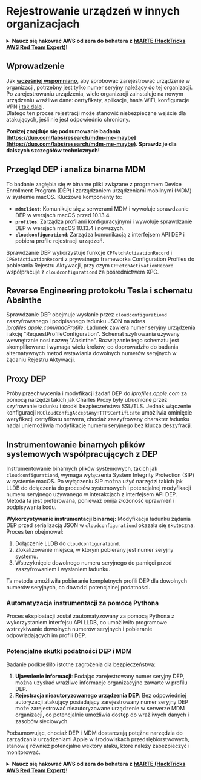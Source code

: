 # Rejestrowanie urządzeń w innych organizacjach

<details>

<summary><strong>Naucz się hakować AWS od zera do bohatera z</strong> <a href="https://training.hacktricks.xyz/courses/arte"><strong>htARTE (HackTricks AWS Red Team Expert)</strong></a><strong>!</strong></summary>

Inne sposoby wsparcia HackTricks:

* Jeśli chcesz zobaczyć swoją **firmę reklamowaną w HackTricks** lub **pobrać HackTricks w formacie PDF**, sprawdź [**PLAN SUBSKRYPCJI**](https://github.com/sponsors/carlospolop)!
* Zdobądź [**oficjalne gadżety PEASS & HackTricks**](https://peass.creator-spring.com)
* Odkryj [**Rodzinę PEASS**](https://opensea.io/collection/the-peass-family), naszą kolekcję ekskluzywnych [**NFT**](https://opensea.io/collection/the-peass-family)
* **Dołącz do** 💬 [**grupy Discord**](https://discord.gg/hRep4RUj7f) lub [**grupy telegramowej**](https://t.me/peass) lub **śledź** nas na **Twitterze** 🐦 [**@carlospolopm**](https://twitter.com/hacktricks_live)**.**
* **Podziel się swoimi sztuczkami hakerskimi, przesyłając PR-y do** [**HackTricks**](https://github.com/carlospolop/hacktricks) i [**HackTricks Cloud**](https://github.com/carlospolop/hacktricks-cloud) repozytoriów GitHub.

</details>

## Wprowadzenie

Jak [**wcześniej wspomniano**](./#what-is-mdm-mobile-device-management), aby spróbować zarejestrować urządzenie w organizacji, potrzebny jest tylko numer seryjny należący do tej organizacji. Po zarejestrowaniu urządzenia, wiele organizacji zainstaluje na nowym urządzeniu wrażliwe dane: certyfikaty, aplikacje, hasła WiFi, konfiguracje VPN [i tak dalej](https://developer.apple.com/enterprise/documentation/Configuration-Profile-Reference.pdf).\
Dlatego ten proces rejestracji może stanowić niebezpieczne wejście dla atakujących, jeśli nie jest odpowiednio chroniony.

**Poniżej znajduje się podsumowanie badania [https://duo.com/labs/research/mdm-me-maybe](https://duo.com/labs/research/mdm-me-maybe). Sprawdź je dla dalszych szczegółów technicznych!**

## Przegląd DEP i analiza binarna MDM

To badanie zagłębia się w binarne pliki związane z programem Device Enrollment Program (DEP) i zarządzaniem urządzeniami mobilnymi (MDM) w systemie macOS. Kluczowe komponenty to:

- **`mdmclient`**: Komunikuje się z serwerami MDM i wywołuje sprawdzanie DEP w wersjach macOS przed 10.13.4.
- **`profiles`**: Zarządza profilami konfiguracyjnymi i wywołuje sprawdzanie DEP w wersjach macOS 10.13.4 i nowszych.
- **`cloudconfigurationd`**: Zarządza komunikacją z interfejsem API DEP i pobiera profile rejestracji urządzeń.

Sprawdzanie DEP wykorzystuje funkcje `CPFetchActivationRecord` i `CPGetActivationRecord` z prywatnego frameworka Configuration Profiles do pobierania Rejestru Aktywacji, przy czym `CPFetchActivationRecord` współpracuje z `cloudconfigurationd` za pośrednictwem XPC.

## Reverse Engineering protokołu Tesla i schematu Absinthe

Sprawdzanie DEP obejmuje wysłanie przez `cloudconfigurationd` zaszyfrowanego i podpisanego ładunku JSON na adres _iprofiles.apple.com/macProfile_. Ładunek zawiera numer seryjny urządzenia i akcję "RequestProfileConfiguration". Schemat szyfrowania używany wewnętrznie nosi nazwę "Absinthe". Rozwiązanie tego schematu jest skomplikowane i wymaga wielu kroków, co doprowadziło do badania alternatywnych metod wstawiania dowolnych numerów seryjnych w żądaniu Rejestru Aktywacji.

## Proxy DEP

Próby przechwycenia i modyfikacji żądań DEP do _iprofiles.apple.com_ za pomocą narzędzi takich jak Charles Proxy były utrudnione przez szyfrowanie ładunku i środki bezpieczeństwa SSL/TLS. Jednak włączenie konfiguracji `MCCloudConfigAcceptAnyHTTPSCertificate` umożliwia ominięcie weryfikacji certyfikatu serwera, chociaż zaszyfrowany charakter ładunku nadal uniemożliwia modyfikację numeru seryjnego bez klucza deszyfracji.

## Instrumentowanie binarnych plików systemowych współpracujących z DEP

Instrumentowanie binarnych plików systemowych, takich jak `cloudconfigurationd`, wymaga wyłączenia System Integrity Protection (SIP) w systemie macOS. Po wyłączeniu SIP można użyć narzędzi takich jak LLDB do dołączenia do procesów systemowych i potencjalnej modyfikacji numeru seryjnego używanego w interakcjach z interfejsem API DEP. Metoda ta jest preferowana, ponieważ omija złożoność uprawnień i podpisywania kodu.

**Wykorzystywanie instrumentacji binarnej:**
Modyfikacja ładunku żądania DEP przed serializacją JSON w `cloudconfigurationd` okazała się skuteczna. Proces ten obejmował:

1. Dołączenie LLDB do `cloudconfigurationd`.
2. Zlokalizowanie miejsca, w którym pobierany jest numer seryjny systemu.
3. Wstrzyknięcie dowolnego numeru seryjnego do pamięci przed zaszyfrowaniem i wysłaniem ładunku.

Ta metoda umożliwiła pobieranie kompletnych profili DEP dla dowolnych numerów seryjnych, co dowodzi potencjalnej podatności.

### Automatyzacja instrumentacji za pomocą Pythona

Proces eksploatacji został zautomatyzowany za pomocą Pythona z wykorzystaniem interfejsu API LLDB, co umożliwiło programowe wstrzykiwanie dowolnych numerów seryjnych i pobieranie odpowiadających im profili DEP.

### Potencjalne skutki podatności DEP i MDM

Badanie podkreśliło istotne zagrożenia dla bezpieczeństwa:

1. **Ujawnienie informacji**: Podając zarejestrowany numer seryjny DEP, można uzyskać wrażliwe informacje organizacyjne zawarte w profilu DEP.
2. **Rejestracja nieautoryzowanego urządzenia DEP**: Bez odpowiedniej autoryzacji atakujący posiadający zarejestrowany numer seryjny DEP może zarejestrować nieautoryzowane urządzenie w serwerze MDM organizacji, co potencjalnie umożliwia dostęp do wrażliwych danych i zasobów sieciowych.

Podsumowując, chociaż DEP i MDM dostarczają potężne narzędzia do zarządzania urządzeniami Apple w środowiskach przedsiębiorstwowych, stanowią również potencjalne wektory ataku, które należy zabezpieczyć i monitorować.


<details>

<summary><strong>Naucz się hakować AWS od zera do bohatera z</strong> <a href="https://training.hacktricks.xyz/courses/arte"><strong>htARTE (HackTricks AWS Red Team Expert)</strong></a><strong>!</strong></summary>

Inne sposoby wsparcia HackTricks:

* Jeśli chcesz zobaczyć swoją **firmę reklamowaną w HackTricks** lub **pobrać HackTricks w formacie PDF**, sprawdź [**PLAN SUBSKRYPCJI**](https://github.com/sponsors/carlospolop)!
* Zdobądź [**oficjalne gadżety PEASS & HackTricks**](https://peass.creator-spring.com)
* Odkryj [**Rodzinę PEASS**](https://opensea.io/collection/the-peass-family), naszą kolekcję ekskluzywnych [**NFT**](https://opensea.io/collection/the-peass-family)
* **Dołącz do** 💬 [**grupy Discord**](https://discord.gg/hRep4RUj7f) lub [**grupy telegramowej**](https://t.me/peass) lub **śledź** nas na **Twitterze** 🐦 [**@carlospolopm**](https://twitter.com/hacktricks_live)**.**
* **Podziel się swoimi sztuczkami hakerskimi, przesyłając PR-y do** [**HackTricks**](https://github.com/carlospolop/hacktricks) i [**HackTricks Cloud**](https://github.com/carlospolop/hacktricks-cloud) repozytoriów GitHub.

</details>
